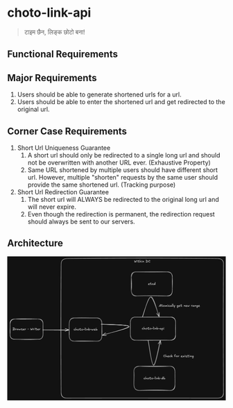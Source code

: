 # choto-link-api

> टाइम छैन, लिङ्क छोटो बना!

## Functional Requirements

## Major Requirements

1. Users should be able to generate shortened urls for a url.
2. Users should be able to enter the shortened url and get redirected to the original url.

## Corner Case Requirements

1. Short Url Uniqueness Guarantee
   1. A short url should only be redirected to a single long url and should not be overwritten with another URL ever. (Exhaustive Property)
   2. Same URL shortened by multiple users should have different short url. However, multiple "shorten" requests by the same user should provide the same shortened url. (Tracking purpose)
2. Short Url Redirection Guarantee
   1. The short url will ALWAYS be redirected to the original long url and will never expire.
   2. Even though the redirection is permanent, the redirection request should always be sent to our servers.


## Architecture

![Choto Link Architecture](docs/architecture.png)